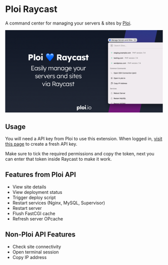 # Ploi Raycast
A command center for managing your servers & sites by [Ploi](https://ploi.io/). 

![Banner](banner.png)

## Usage

You will need a API key from Ploi to use this extension.
When logged in, [visit this page](https://ploi.io/profile/api-keys) to create a fresh API key.

Make sure to tick the required permissions and copy the token, next you can enter that token inside Raycast to make it work.

## Features from Ploi API
- View site details
- View deployment status
- Trigger deploy script
- Restart services (Nginx, MySQL, Supervisor)
- Restart server
- Flush FastCGI cache
- Refresh server OPcache

## Non-Ploi API Features
- Check site connectivity
- Open terminal session
- Copy IP address